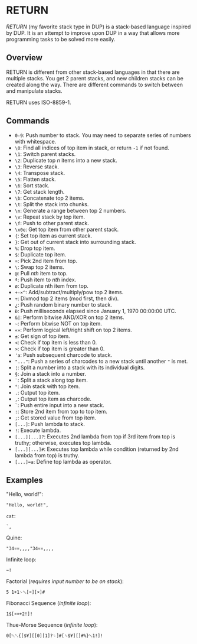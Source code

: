# RETURN
*RETURN* (my favorite stack type in DUP) is a stack-based language inspired by DUP. It is an attempt to improve upon DUP in a way that allows more programming tasks to be solved more easily.

## Overview
RETURN is different from other stack-based languages in that there are multiple stacks. You get 2 parent stacks, and new children stacks can be created along the way. There are different commands to switch between and manipulate stacks.

RETURN uses ISO-8859-1.

## Commands
- `0-9`: Push number to stack. You may need to separate series of numbers with whitespace.
- `\0`: Find all indices of top item in stack, or return `-1` if not found.
- `\1`: Switch parent stacks.
- `\2`: Duplicate top _n_ items into a new stack.
- `\3`: Reverse stack.
- `\4`: Transpose stack.
- `\5`: Flatten stack.
- `\6`: Sort stack.
- `\7`: Get stack length.
- `\b`: Concatenate top 2 items.
- `\t`: Split the stack into chunks.
- `\n`: Generate a range between top 2 numbers.
- `\v`: Repeat stack by top item.
- `\f`: Push to other parent stack.
- `\x0e`: Get top item from other parent stack.
- `{`: Set top item as current stack.
- `}`: Get out of current stack into surrounding stack.
- `%`: Drop top item.
- `$`: Duplicate top item.
- `¤`: Pick 2nd item from top.
- `\`: Swap top 2 items.
- `@`: Pull _nth_ item to top.
- `ª`: Push item to _nth_ index.
- `ø`: Duplicate nth item from top.
- `+-×^`: Add/subtract/multiply/pow top 2 items.
- `÷`: Divmod top 2 items (mod first, then div).
- `¿`: Push random binary number to stack.
- `Ð`: Push milliseconds elapsed since January 1, 1970 00:00:00 UTC.
- `&|`: Perform bitwise AND/XOR on top 2 items.
- `~`: Perform bitwise NOT on top item.
- `«»`: Perform logical left/right shift on top 2 items.
- `±`: Get sign of top item.
- `<`: Check if top item is less than 0.
- `>`: Check if top item is greater than 0.
- `'a`: Push subsequent charcode to stack.
- `"..."`: Push a series of charcodes to a new stack until another `"` is met.
- `¦`: Split a number into a stack with its individual digits.
- `§`: Join a stack into a number.
- `¨`: Split a stack along top item.
- `°`: Join stack with top item.
- `.`: Output top item.
- `,`: Output top item as charcode.
- <code>`</code>: Push entire input into a new stack.
- `:`: Store 2nd item from top to top item.
- `;`: Get stored value from top item.
- `[...]`: Push lambda to stack.
- `!`: Execute lambda.
- `[...][...]?`: Executes 2nd lambda from top if 3rd item from top is truthy; otherwise, executes top lambda.
- `[...][...]#`: Executes top lambda while condition (returned by 2nd lambda from top) is truthy.
- `[...]=a`: Define top lambda as operator.

## Examples
"Hello, world!":
```
"Hello, world!",
```
`cat`:
```
`,
```
Quine:
```
"34¤¤,,,,"34¤¤,,,,
```
Infinite loop:
```
~!
```
Factorial (_requires input number to be on stack_):
```
5 1+1␊␅[¤][×]#
```
Fibonacci Sequence (_infinite loop_):
```
1$[¤¤+2!]!
```
Thue-Morse Sequence (_infinite loop_):
```
0[␇␂{[$¥][[0][1]?␌]#[␎$¥][]#%}␅1!]!
```

